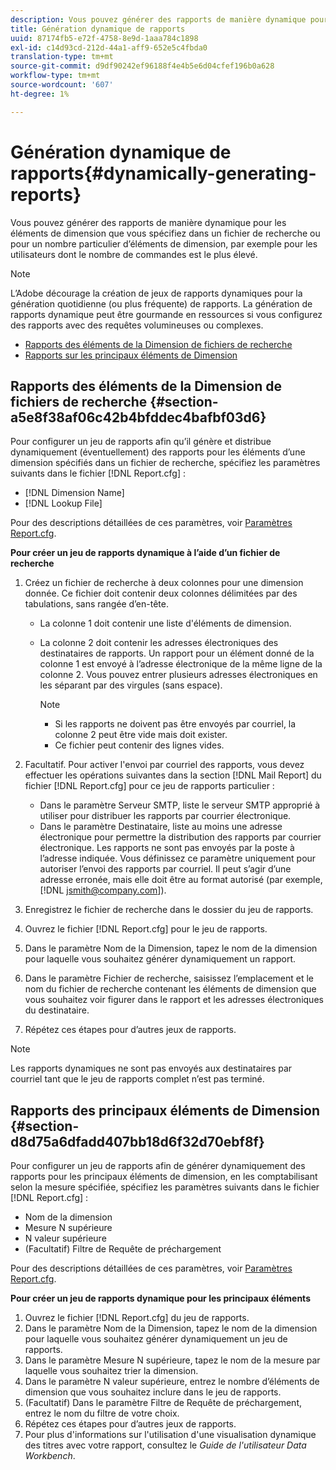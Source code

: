 ```yaml
---
description: Vous pouvez générer des rapports de manière dynamique pour les éléments de dimension que vous spécifiez dans un fichier de recherche ou pour un nombre particulier d’éléments de dimension, par exemple pour les utilisateurs dont le nombre de commandes est le plus élevé.
title: Génération dynamique de rapports
uuid: 87174fb5-e72f-4758-8e9d-1aaa784c1898
exl-id: c14d93cd-212d-44a1-aff9-652e5c4fbda0
translation-type: tm+mt
source-git-commit: d9df90242ef96188f4e4b5e6d04cfef196b0a628
workflow-type: tm+mt
source-wordcount: '607'
ht-degree: 1%

---
```


# Génération dynamique de rapports{#dynamically-generating-reports}

Vous pouvez générer des rapports de manière dynamique pour les éléments de dimension que vous spécifiez dans un fichier de recherche ou pour un nombre particulier d’éléments de dimension, par exemple pour les utilisateurs dont le nombre de commandes est le plus élevé.

>[!NOTE]
>
>L’Adobe décourage la création de jeux de rapports dynamiques pour la génération quotidienne (ou plus fréquente) de rapports. La génération de rapports dynamique peut être gourmande en ressources si vous configurez des rapports avec des requêtes volumineuses ou complexes.

* [Rapports des éléments de la Dimension de fichiers de recherche](../../../../../home/c-rpt-oview/c-work-rpt-sets/t-create-rpt-set/t-config-rpt-set/c-dyn-gen-rpts.md#section-a5e8f38af06c42b4bfddec4bafbf03d6)
* [Rapports sur les principaux éléments de Dimension](../../../../../home/c-rpt-oview/c-work-rpt-sets/t-create-rpt-set/t-config-rpt-set/c-dyn-gen-rpts.md#section-d8d75a6dfadd407bb18d6f32d70ebf8f)

## Rapports des éléments de la Dimension de fichiers de recherche {#section-a5e8f38af06c42b4bfddec4bafbf03d6}

Pour configurer un jeu de rapports afin qu’il génère et distribue dynamiquement (éventuellement) des rapports pour les éléments d’une dimension spécifiés dans un fichier de recherche, spécifiez les paramètres suivants dans le fichier [!DNL Report.cfg] :

* [!DNL Dimension Name]
* [!DNL Lookup File]

Pour des descriptions détaillées de ces paramètres, voir [Paramètres Report.cfg](../../../../../home/c-rpt-oview/c-rpt-param-ref/c-rpt-param.md#concept-838e59d72d3f4cb29ee15f5c7eb0ceff).

**Pour créer un jeu de rapports dynamique à l’aide d’un fichier de recherche**

1. Créez un fichier de recherche à deux colonnes pour une dimension donnée. Ce fichier doit contenir deux colonnes délimitées par des tabulations, sans rangée d’en-tête.

   * La colonne 1 doit contenir une liste d&#39;éléments de dimension.
   * La colonne 2 doit contenir les adresses électroniques des destinataires de rapports. Un rapport pour un élément donné de la colonne 1 est envoyé à l’adresse électronique de la même ligne de la colonne 2. Vous pouvez entrer plusieurs adresses électroniques en les séparant par des virgules (sans espace).

      >[!NOTE]
      >
      >
      >    
      >    
      >    * Si les rapports ne doivent pas être envoyés par courriel, la colonne 2 peut être vide mais doit exister.
      >    * Ce fichier peut contenir des lignes vides.




1. Facultatif. Pour activer l&#39;envoi par courriel des rapports, vous devez effectuer les opérations suivantes dans la section [!DNL Mail Report] du fichier [!DNL Report.cfg] pour ce jeu de rapports particulier :

   * Dans le paramètre Serveur SMTP, liste le serveur SMTP approprié à utiliser pour distribuer les rapports par courrier électronique.
   * Dans le paramètre Destinataire, liste au moins une adresse électronique pour permettre la distribution des rapports par courrier électronique. Les rapports ne sont pas envoyés par la poste à l’adresse indiquée. Vous définissez ce paramètre uniquement pour autoriser l’envoi des rapports par courriel. Il peut s’agir d’une adresse erronée, mais elle doit être au format autorisé (par exemple, [!DNL jsmith@company.com]).

1. Enregistrez le fichier de recherche dans le dossier du jeu de rapports.
1. Ouvrez le fichier [!DNL Report.cfg] pour le jeu de rapports.
1. Dans le paramètre Nom de la Dimension, tapez le nom de la dimension pour laquelle vous souhaitez générer dynamiquement un rapport.
1. Dans le paramètre Fichier de recherche, saisissez l’emplacement et le nom du fichier de recherche contenant les éléments de dimension que vous souhaitez voir figurer dans le rapport et les adresses électroniques du destinataire.
1. Répétez ces étapes pour d’autres jeux de rapports.

>[!NOTE]
>
>Les rapports dynamiques ne sont pas envoyés aux destinataires par courriel tant que le jeu de rapports complet n’est pas terminé.

## Rapports des principaux éléments de Dimension {#section-d8d75a6dfadd407bb18d6f32d70ebf8f}

Pour configurer un jeu de rapports afin de générer dynamiquement des rapports pour les principaux éléments de dimension, en les comptabilisant selon la mesure spécifiée, spécifiez les paramètres suivants dans le fichier [!DNL Report.cfg] :

* Nom de la dimension
* Mesure N supérieure
* N valeur supérieure
* (Facultatif) Filtre de Requête de préchargement

Pour des descriptions détaillées de ces paramètres, voir [Paramètres Report.cfg](../../../../../home/c-rpt-oview/c-rpt-param-ref/c-rpt-param.md#concept-838e59d72d3f4cb29ee15f5c7eb0ceff).

**Pour créer un jeu de rapports dynamique pour les principaux éléments**

1. Ouvrez le fichier [!DNL Report.cfg] du jeu de rapports.
1. Dans le paramètre Nom de la Dimension, tapez le nom de la dimension pour laquelle vous souhaitez générer dynamiquement un jeu de rapports.
1. Dans le paramètre Mesure N supérieure, tapez le nom de la mesure par laquelle vous souhaitez trier la dimension.
1. Dans le paramètre N valeur supérieure, entrez le nombre d’éléments de dimension que vous souhaitez inclure dans le jeu de rapports.
1. (Facultatif) Dans le paramètre Filtre de Requête de préchargement, entrez le nom du filtre de votre choix.
1. Répétez ces étapes pour d’autres jeux de rapports.
1. Pour plus d&#39;informations sur l&#39;utilisation d&#39;une visualisation dynamique des titres avec votre rapport, consultez le *Guide de l&#39;utilisateur Data Workbench*.
